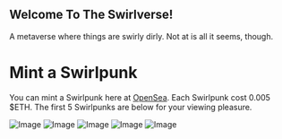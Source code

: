 ## Welcome To The Swirlverse!
A metaverse where things are swirly dirly. Not at is all it seems, though.

# Mint a Swirlpunk
You can mint a Swirlpunk here at [OpenSea](https://opensea.io/collection/swirlverse). Each Swirlpunk cost 0.005 $ETH. The first 5 Swirlpunks are below for your viewing pleasure.

![Image](https://lh3.googleusercontent.com/-O4pKO-bgW1KnzT42cvGftfXrVNdEH41pDsURmVAd6EOZp-eCNfIg5UDV8pnAX2AW9plZju-KddwuaXKBOXRayrky-SMsZRHnGuHmA=w600) ![Image](https://lh3.googleusercontent.com/Wxn6MGJq5FI5pRq_JPCxVvYnI6Pa4t9nACMBBqpRq3Nw3Op95FLjP3odDtR-QsnyLX1Z--GMxwVzuyS82JAvxtQZKbYkfielHjoNEA=w600) ![Image](https://lh3.googleusercontent.com/_HT6ggWbnlkRDHJ7AQzf4CX9iae1vB7Fa7D6QdIveSlrGtt6Ulqta7DbqcdgEcUG0V2IsD3_aLkoz_xpWCnCz__bVDxCBzDqWNqjRA=w600) ![Image](https://lh3.googleusercontent.com/5w1qldwjwx50OrJ11bjtylHPwMVRvDy5TRrjYGXh8ZV54CshfKgRBaTwNr74YePWoUQ5M98zhUZKUht0nyq0RnwRuy_n7uhECbna=w600) ![Image](https://lh3.googleusercontent.com/hnI79FM6_8WoMSmNQ9pcTjI_v8ELxU7kS2LicyAXB6I_gEreC2ENzFj3XYGRlVpoQy7KV1C1xOmVmiVBHKJNZLnJzBqYMOUS1QahYA=w600)
